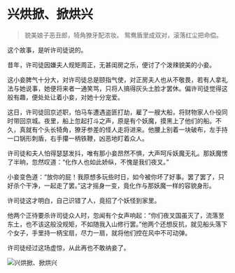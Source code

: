 # 兴烘掀、掀烘兴

> 貌美娘子恶丑郎，犄角獠牙配浓妆。
> 鸳鸯盾里成双对，滚落红尘把命偿。

这个故事，是听许司徒说的。

昔年，许司徒因嫌夫人规矩周正，无甚闺房之乐，便讨了个泼辣貌美的小妾。

这小妾脾气十分大，对许司徒总是颐指气使，对正房夫人也从不敬畏，若有人拿礼法与她说事，她便将来者一通笑骂，只将人搞得灰头土脸才罢休。偏许司徒觉得这般有趣，便处处让着小妾，对她十分宠爱。

这日，许司徒回京述职，怕马车遭遇盗匪打劫，雇了一艘大船，将财物家人仆役同时带回京城。夜里，船上忽起打斗之声，原是有个妖魔，摸黑上了他们的船。不久，真就有个头长犄角，獠牙参差的怪人走将进来。他腰上别着一块破布，左手持一口锅形刺盾，右手攥一柄铁鞭，凶恶地盯着众人。

许司徒和夫人怕得瑟瑟发抖，唯有那小妾昂然不惧，大声呵斥妖魔无礼。那妖魔愣了半晌，忽然叹道：“化作人也如此娇纵，不愧是我们夜叉。”

小妾变色道：“放你的屁！我原想多玩些时日，如今被你坏了好事。罢了罢了，只好杀个干净，一起走了罢。”这才摇身一变，竟化作与那妖魔一样的容貌身形。

许司徒这才明白，自己识错了人，竟招了个妖怪到家里。

他两个正待要杀许司徒众人时，忽闻有个女声响起：“你们夜叉国虽灭了，流落至东土，也不该这般没规矩，不如随我入山修行罢。”他两个还想反抗，就见船头落下个女子，手里持一柄宝扇，尽力一扇，就将他们控在风中不可动弹。

许司徒经过这场虚惊，从此再也不敢纳妾了。

![兴烘掀、掀烘兴](/image-20240827233738257.png)